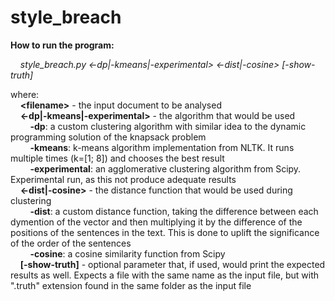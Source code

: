 # style_breach

**How to run the program:**  
  
&nbsp;&nbsp;&nbsp;&nbsp;_style_breach.py <file> <-dp|-kmeans|-experimental> <-dist|-cosine> [-show-truth]_  
  
where:  
&nbsp;&nbsp;&nbsp;&nbsp;__&lt;filename&gt;__ - the input document to be analysed  
&nbsp;&nbsp;&nbsp;&nbsp;__&lt;-dp|-kmeans|-experimental&gt;__ - the algorithm that would be used  
&nbsp;&nbsp;&nbsp;&nbsp;&nbsp;&nbsp;&nbsp;&nbsp;__-dp__: a custom clustering algorithm with similar idea to the dynamic programming solution of the knapsack problem  
&nbsp;&nbsp;&nbsp;&nbsp;&nbsp;&nbsp;&nbsp;&nbsp;__-kmeans__: k-means algorithm implementation from NLTK. It runs multiple times (k=[1; 8]) and chooses the best result  
&nbsp;&nbsp;&nbsp;&nbsp;&nbsp;&nbsp;&nbsp;&nbsp;__-experimental__: an agglomerative clustering algorithm from Scipy. Experimental run, as this not produce adequate results  
&nbsp;&nbsp;&nbsp;&nbsp;__&lt;-dist|-cosine&gt;__ - the distance function that would be used during clustering  
&nbsp;&nbsp;&nbsp;&nbsp;&nbsp;&nbsp;&nbsp;&nbsp;__-dist__: a custom distance function, taking the difference between each dymention of the vector and then multiplying it by the difference of the positions of the sentences in the text. This is done to uplift the significance of the order of the sentences  
&nbsp;&nbsp;&nbsp;&nbsp;&nbsp;&nbsp;&nbsp;&nbsp;__-cosine__: a cosine similarity function from Scipy  
&nbsp;&nbsp;&nbsp;&nbsp;__[-show-truth]__ - optional parameter that, if used, would print the expected results as well. Expects a file with the same name as the input file, but with ".truth" extension found in the same folder as the input file  
